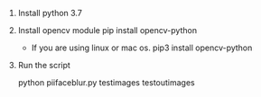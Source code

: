1. Install python 3.7

2. Install opencv module
    pip install opencv-python

    * If you are using linux or mac os.
    pip3 install opencv-python
3. Run the script

    python piifaceblur.py testimages testoutimages